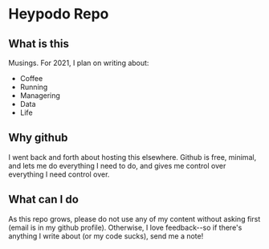 Heypodo Repo
============

What is this
------------
Musings. For 2021, I plan on writing about:

* Coffee
* Running
* Managering
* Data
* Life

Why github
----------
I went back and forth about hosting this elsewhere. Github is free, minimal, and lets me do everything I need to do, and gives me control over everything I need control over.

What can I do
-------------
As this repo grows, please do not use any of my content without asking first (email is in my github profile). Otherwise, I love feedback--so if there's anything I write about (or my code sucks), send me a note!
